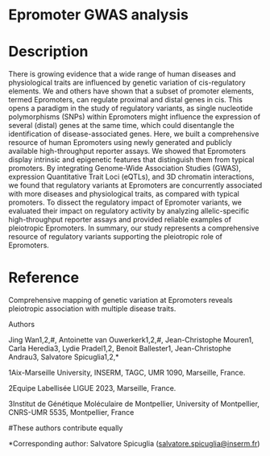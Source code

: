 # Epromoter GWAS analysis

# Description
There is growing evidence that a wide range of human diseases and physiological traits are influenced by genetic variation of cis-regulatory elements. We and others have shown that a subset of promoter elements, termed Epromoters, can regulate proximal and distal genes in cis. This opens a paradigm in the study of regulatory variants, as single nucleotide polymorphisms (SNPs) within Epromoters might influence the expression of several (distal) genes at the same time, which could disentangle the identification of disease-associated genes. Here, we built a comprehensive resource of human Epromoters using newly generated and publicly available high-throughput reporter assays. We showed that Epromoters display intrinsic and epigenetic features that distinguish them from typical promoters. By integrating Genome-Wide Association Studies (GWAS), expression Quantitative Trait Loci (eQTLs), and 3D chromatin interactions, we found that regulatory variants at Epromoters are concurrently associated with more diseases and physiological traits, as compared with typical promoters. To dissect the regulatory impact of Epromoter variants, we evaluated their impact on regulatory activity by analyzing allelic-specific high-throughput reporter assays and provided reliable examples of pleiotropic Epromoters. In summary, our study represents a comprehensive resource of regulatory variants supporting the pleiotropic role of Epromoters. 

# Reference
Comprehensive mapping of genetic variation at Epromoters reveals pleiotropic association with multiple disease traits.

Authors

Jing Wan1,2,#, Antoinette van Ouwerkerk1,2,#, Jean-Christophe Mouren1, Carla Heredia3, Lydie Pradel1,2, Benoit Ballester1, Jean-Christophe Andrau3, Salvatore Spicuglia1,2,*
 
1Aix-Marseille University, INSERM, TAGC, UMR 1090, Marseille, France.

2Equipe Labellisée LIGUE 2023, Marseille, France.

3Institut de Génétique Moléculaire de Montpellier, University of Montpellier, CNRS-UMR 5535, Montpellier, France

#These authors contribute equally

*Corresponding author: Salvatore Spicuglia (salvatore.spicuglia@inserm.fr)
